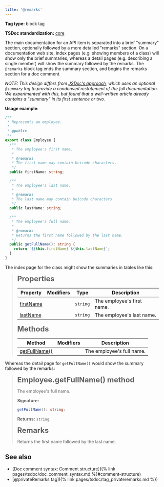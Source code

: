 ```yaml
---
title: '@remarks'
---
```


**Tag type:** block tag

**TSDoc standardization:** [core](https://github.com/microsoft/tsdoc/blob/master/tsdoc/src/details/Standardization.ts)

The main documentation for an API item is separated into a brief "summary" section, optionally followed by
a more detailed "remarks" section. On a documentation web site, index pages (e.g. showing members of a class)
will show only the brief summaries, whereas a detail pages (e.g. describing a single member) will show the summary
followed by the remarks. The `@remarks` block tag ends the summary section, and begins the remarks section for
a doc comment.

_NOTE: This design differs from [JSDoc's approach](http://usejsdoc.org/tags-summary.html), which uses
an optional `@summary` tag to provide a condensed restatement of the full documentation. We experimented with
this, but found that a well-written article already contains a "summary" in its first sentence or two._

**Usage example:**

```ts
/**
 * Represents an employee.
 *
 * @public
 */
export class Employee {
  /**
   * The employee's first name.
   *
   * @remarks
   * The first name may contain Unicode characters.
   */
  public firstName: string;

  /**
   * The employee's last name.
   *
   * @remarks
   * The last name may contain Unicode characters.
   */
  public lastName: string;

  /**
   * The employee's full name.
   *
   * @remarks
   * Returns the first name followed by the last name.
   */
  public getFullName(): string {
    return `${this.firstName} ${this.lastName}`;
  }
}
```

The index page for the class might show the summaries in tables like this:

> <span style="font-weight: 700; font-size: 24px;">Properties</span>
>
> | Property       | Modifiers | Type                | Description                |
> | -------------- | --------- | ------------------- | -------------------------- |
> | [firstName](#) |           | <code>string</code> | The employee's first name. |
> | [lastName](#)  |           | <code>string</code> | The employee's last name.  |
>
> <span style="font-weight: 700; font-size: 24px;">Methods</span>
>
> | Method             | Modifiers | Description               |
> | ------------------ | --------- | ------------------------- |
> | [getFullName()](#) |           | The employee's full name. |

Whereas the detail page for `getFullName()` would show the summary followed by the remarks:

> <span style="font-weight: 700; font-size: 24px;">Employee.getFullName() method</span>
>
> The employee's full name.
>
> <b>Signature:</b>
>
> ```typescript
> getFullName(): string;
> ```
>
> <b>Returns:</b> `string`
>
> <span style="font-weight: 700; font-size: 24px;">Remarks</span>
>
> Returns the first name followed by the last name.

## See also

- [Doc comment syntax: Comment structure]({% link pages/tsdoc/doc_comment_syntax.md %}#comment-structure)
- [@privateRemarks tag]({% link pages/tsdoc/tag_privateremarks.md %})
